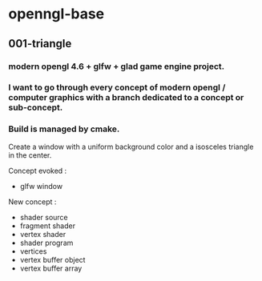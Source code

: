 # openngl-base

## 001-triangle

### modern opengl 4.6 + glfw + glad game engine project.

### I want to go through every concept of modern opengl / computer graphics with a branch dedicated to a concept or sub-concept.

### Build is managed by cmake.

Create a window with a uniform background color and a isosceles triangle in the center.

Concept evoked :

- glfw window

New concept :

- shader source
- fragment shader
- vertex shader
- shader program
- vertices
- vertex buffer object
- vertex buffer array